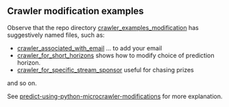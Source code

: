 ## Crawler modification examples 

Observe that the repo directory [crawler_examples_modification](https://github.com/microprediction/microprediction/tree/master/crawler_examples_modification) has suggestively named files, such as:
   - [crawler_associated_with_email](https://github.com/microprediction/microprediction/blob/master/crawler_examples_modification/crawler_associated_with_email.py) ... to add your email
   - [crawler_for_short_horizons](https://github.com/microprediction/microprediction/blob/master/crawler_examples_modification/crawler_for_short_horizons.py) shows how to modify choice of prediction horizon.
   - [crawler_for_specific_stream_sponsor](https://github.com/microprediction/microprediction/blob/master/crawler_examples_modification/crawler_for_specific_stream_sponsor.py) useful for chasing prizes

and so on.

See [predict-using-python-microcrawler-modifications](https://microprediction.github.io/microprediction/predict-using-python-microcrawler-examples.html) for more explanation.  
  

